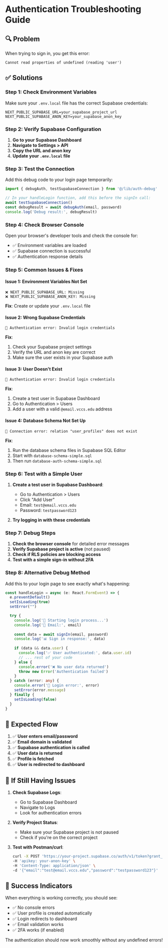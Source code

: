 # Authentication Troubleshooting Guide

## 🔍 **Problem**
When trying to sign in, you get this error:
```
Cannot read properties of undefined (reading 'user')
```

## ✅ **Solutions**

### **Step 1: Check Environment Variables**

Make sure your `.env.local` file has the correct Supabase credentials:

```env
NEXT_PUBLIC_SUPABASE_URL=your_supabase_project_url
NEXT_PUBLIC_SUPABASE_ANON_KEY=your_supabase_anon_key
```

### **Step 2: Verify Supabase Configuration**

1. **Go to your Supabase Dashboard**
2. **Navigate to Settings > API**
3. **Copy the URL and anon key**
4. **Update your `.env.local` file**

### **Step 3: Test the Connection**

Add this debug code to your login page temporarily:

```typescript
import { debugAuth, testSupabaseConnection } from '@/lib/auth-debug'

// In your handleLogin function, add this before the signIn call:
await testSupabaseConnection()
const debugResult = await debugAuth(email, password)
console.log('Debug result:', debugResult)
```

### **Step 4: Check Browser Console**

Open your browser's developer tools and check the console for:
- ✅ Environment variables are loaded
- ✅ Supabase connection is successful
- ✅ Authentication response details

### **Step 5: Common Issues & Fixes**

#### **Issue 1: Environment Variables Not Set**
```
❌ NEXT_PUBLIC_SUPABASE_URL: Missing
❌ NEXT_PUBLIC_SUPABASE_ANON_KEY: Missing
```

**Fix**: Create or update your `.env.local` file

#### **Issue 2: Wrong Supabase Credentials**
```
🚨 Authentication error: Invalid login credentials
```

**Fix**: 
1. Check your Supabase project settings
2. Verify the URL and anon key are correct
3. Make sure the user exists in your Supabase auth

#### **Issue 3: User Doesn't Exist**
```
🚨 Authentication error: Invalid login credentials
```

**Fix**: 
1. Create a test user in Supabase Dashboard
2. Go to Authentication > Users
3. Add a user with a valid `@email.vccs.edu` address

#### **Issue 4: Database Schema Not Set Up**
```
🚨 Connection error: relation "user_profiles" does not exist
```

**Fix**: 
1. Run the database schema files in Supabase SQL Editor
2. Start with `database-schema-simple.sql`
3. Then run `database-auth-schema-simple.sql`

### **Step 6: Test with a Simple User**

1. **Create a test user in Supabase Dashboard**:
   - Go to Authentication > Users
   - Click "Add User"
   - Email: `test@email.vccs.edu`
   - Password: `testpassword123`

2. **Try logging in with these credentials**

### **Step 7: Debug Steps**

1. **Check the browser console** for detailed error messages
2. **Verify Supabase project is active** (not paused)
3. **Check if RLS policies are blocking access**
4. **Test with a simple sign-in without 2FA**

### **Step 8: Alternative Debug Method**

Add this to your login page to see exactly what's happening:

```typescript
const handleLogin = async (e: React.FormEvent) => {
  e.preventDefault()
  setIsLoading(true)
  setError("")

  try {
    console.log('🔄 Starting login process...')
    console.log('📧 Email:', email)
    
    const data = await signIn(email, password)
    console.log('📊 Sign in response:', data)
    
    if (data && data.user) {
      console.log('✅ User authenticated:', data.user.id)
      // ... rest of your code
    } else {
      console.error('❌ No user data returned')
      throw new Error('Authentication failed')
    }
  } catch (error: any) {
    console.error('🚨 Login error:', error)
    setError(error.message)
  } finally {
    setIsLoading(false)
  }
}
```

## 🎯 **Expected Flow**

1. ✅ **User enters email/password**
2. ✅ **Email domain is validated**
3. ✅ **Supabase authentication is called**
4. ✅ **User data is returned**
5. ✅ **Profile is fetched**
6. ✅ **User is redirected to dashboard**

## 🚨 **If Still Having Issues**

1. **Check Supabase Logs**:
   - Go to Supabase Dashboard
   - Navigate to Logs
   - Look for authentication errors

2. **Verify Project Status**:
   - Make sure your Supabase project is not paused
   - Check if you're on the correct project

3. **Test with Postman/curl**:
   ```bash
   curl -X POST 'https://your-project.supabase.co/auth/v1/token?grant_type=password' \
   -H 'apikey: your-anon-key' \
   -H 'Content-Type: application/json' \
   -d '{"email":"test@email.vccs.edu","password":"testpassword123"}'
   ```

## 🎉 **Success Indicators**

When everything is working correctly, you should see:
- ✅ No console errors
- ✅ User profile is created automatically
- ✅ Login redirects to dashboard
- ✅ Email validation works
- ✅ 2FA works (if enabled)

The authentication should now work smoothly without any undefined errors! 